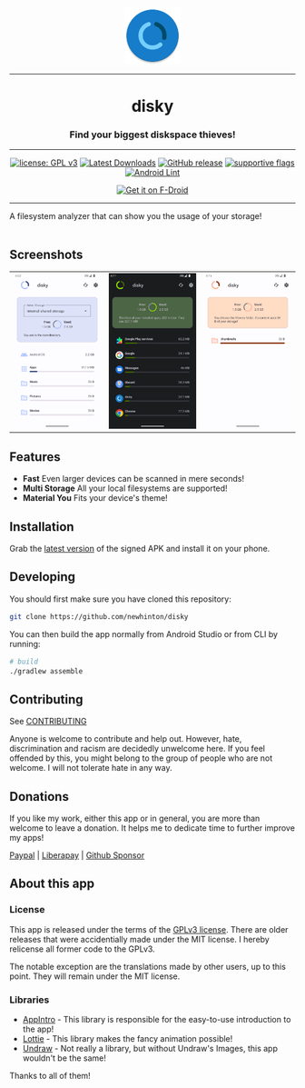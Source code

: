 <div align="center">
<p><img src="app/src/main/res/mipmap-xxxhdpi/ic_launcher_round.webp" width="100"></p>

---
# disky
### Find your biggest diskspace thieves!

---

[![license: GPL v3](https://img.shields.io/badge/License-GPLv3-blue.svg)](https://github.com/newhinton/disky/blob/master/LICENSE) [![Latest Downloads](https://img.shields.io/github/downloads/newhinton/disky/latest/total
)](https://github.com/newhinton/disky/releases) [![GitHub release](https://img.shields.io/github/v/release/newhinton/disky?include_prereleases)](https://github.com/newhinton/disky/releases/latest)
[![supportive flags](https://img.shields.io/badge/support-🇺🇦_🏳️‍⚧_🏳️‍🌈-4aad4e)](https://felixnuesse.de/disky) [![Android Lint](https://github.com/newhinton/timed-silence/actions/workflows/lint.yml/badge.svg)](https://github.com/newhinton/disky/actions/workflows/lint.yml)

[<img src="https://fdroid.gitlab.io/artwork/badge/get-it-on.png"
alt="Get it on F-Droid"
height="80">](https://f-droid.org/packages/de.felixnuesse.disky)

</div>

-----------
A filesystem analyzer that can show you the usage of your storage!
<br/>
<br/>

Screenshots
-----------

<table align="center">
  <tr style="border:none">
    <td style="border:none">
      <img src="fastlane/metadata/android/en-US/images/phoneScreenshots/1.png" width="180vh" />
    </td>
    <td style="border:none">
      <img src="fastlane/metadata/android/en-US/images/phoneScreenshots/2.png" width="180vh" />
    </td>
    <td style="border:none">
      <img src="fastlane/metadata/android/en-US/images/phoneScreenshots/3.png" width="180vh" />
    </td>
  </tr>
</table>




Features
--------

- **Fast** Even larger devices can be scanned in mere seconds!
- **Multi Storage** All your local filesystems are supported!
- **Material You** Fits your device's theme!

Installation
------------
Grab the [latest version](https://github.com/newhinton/disky/releases/latest) of the signed APK and install it on your phone.


Developing
------------

You should first make sure you have cloned this repository:


```sh
git clone https://github.com/newhinton/disky

```


You can then build the app normally from Android Studio or from CLI by running:

```sh
# build
./gradlew assemble

```


Contributing
------------
See [CONTRIBUTING](./CODE_OF_CONDUCT.md)

Anyone is welcome to contribute and help out. However, hate, discrimination and racism are decidedly unwelcome here. If you feel offended by this, you might belong to the group of people who are not welcome. I will not tolerate hate in any way.


Donations
------------

If you like my work, either this app or in general, you are more than welcome to leave a donation.
It helps me to dedicate time to further improve my apps!

[Paypal](https://www.paypal.com/paypalme/felixnuesse) | [Liberapay](https://liberapay.com/newhinton) | [Github Sponsor](https://github.com/sponsors/newhinton)


About this app
-----------------
### License
This app is released under the terms of the [GPLv3 license](https://gitea.felixnuesse.de/felix/disky/blob/master/LICENSE). 
There are older releases that were accidentially made under the MIT license.
I hereby relicense all former code to the GPLv3.

The notable exception are the translations made by other users, up to this point. They will remain under the MIT license.



### Libraries
- [AppIntro](https://github.com/AppIntro/AppIntro) - This library is responsible for the easy-to-use introduction to the app!
- [Lottie](https://github.com/airbnb/lottie-android) - This library makes the fancy animation possible!
- [Undraw](https://undraw.co/) - Not really a library, but without Undraw's Images, this app wouldn't be the same!

Thanks to all of them! 

